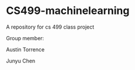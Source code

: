 # CS499-machinelearning
A repository for cs 499 class project

Group member:

Austin Torrence

Junyu Chen
